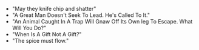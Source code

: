 - "May they knife chip and shatter"
- "A Great Man Doesn't Seek To Lead. He's Called To It."
- "An Animal Caught In A Trap Will Gnaw Off Its Own leg To Escape. What Will You Do?"
- "When Is A Gift Not A Gift?"
- "The spice must flow."
